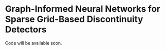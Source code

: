 # Graph-Informed Neural Networks for Sparse Grid-Based Discontinuity Detectors
Code will be available soon.
